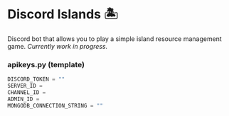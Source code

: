 # Discord Islands 🏝

Discord bot that allows you to play a simple island resource management game. _Currently work in progress._

### apikeys.py (template)

```python
DISCORD_TOKEN = ""
SERVER_ID =
CHANNEL_ID =
ADMIN_ID =
MONGODB_CONNECTION_STRING = ""
```
